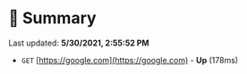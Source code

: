 # 📖 Summary
Last updated: **5/30/2021, 2:55:52 PM**

- `GET` [https://google.com](https://google.com) - **Up** (178ms)
